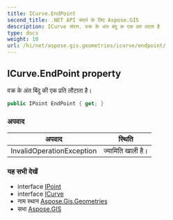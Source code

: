 ```yaml
---
title: ICurve.EndPoint
second_title: .NET API संदर्भ के लिए Aspose.GIS
description: ICurve संपत्त. वक्र के अंत बंदु क एक प्रत लटत है
type: docs
weight: 10
url: /hi/net/aspose.gis.geometries/icurve/endpoint/
---
```

## ICurve.EndPoint property

वक्र के अंत बिंदु की एक प्रति लौटाता है।

```csharp
public IPoint EndPoint { get; }
```

### अपवाद

| अपवाद | स्थिति |
| --- | --- |
| InvalidOperationException | ज्यामिति खाली है। |

### यह सभी देखें

* interface [IPoint](../../ipoint/)
* interface [ICurve](../)
* नाम स्थान [Aspose.Gis.Geometries](../../icurve/)
* सभा [Aspose.GIS](../../../)


